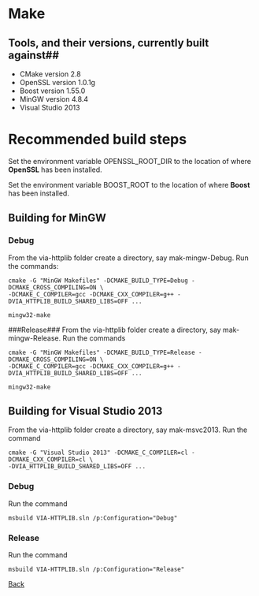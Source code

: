 # Make #
## Tools, and their versions, currently built against##
- CMake version 2.8
- OpenSSL version 1.0.1g
- Boost version 1.55.0
- MinGW version 4.8.4
- Visual Studio 2013

# Recommended build steps #
Set the environment variable OPENSSL\_ROOT\_DIR to the location of where **OpenSSL** has been installed.

Set the environment variable BOOST\_ROOT to the location of where **Boost** has been installed.

## Building for MinGW ##
### Debug ###
From the via-httplib folder create a directory, say mak-mingw-Debug.
Run the commands:

	cmake -G "MinGW Makefiles" -DCMAKE_BUILD_TYPE=Debug -DCMAKE_CROSS_COMPILING=ON \
	-DCMAKE_C_COMPILER=gcc -DCMAKE_CXX_COMPILER=g++ -DVIA_HTTPLIB_BUILD_SHARED_LIBS=OFF ...

	mingw32-make

###Release###
From the via-httplib folder create a directory, say mak-mingw-Release.
Run the commands

	cmake -G "MinGW Makefiles" -DCMAKE_BUILD_TYPE=Release -DCMAKE_CROSS_COMPILING=ON \
	-DCMAKE_C_COMPILER=gcc -DCMAKE_CXX_COMPILER=g++ -DVIA_HTTPLIB_BUILD_SHARED_LIBS=OFF ...

	mingw32-make

## Building for Visual Studio 2013 ##
From the via-httplib folder create a directory, say mak-msvc2013.
Run the command

	cmake -G "Visual Studio 2013" -DCMAKE_C_COMPILER=cl -DCMAKE_CXX_COMPILER=cl \
	-DVIA_HTTPLIB_BUILD_SHARED_LIBS=OFF ...

### Debug ###
Run the command

	msbuild VIA-HTTPLIB.sln /p:Configuration="Debug"

### Release ###
Run the command

	msbuild VIA-HTTPLIB.sln /p:Configuration="Release"

[Back](/README.md)
